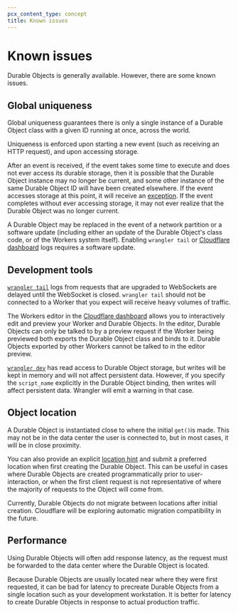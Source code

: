 ```yaml
---
pcx_content_type: concept
title: Known issues
---
```


# Known issues

Durable Objects is generally available. However, there are some known issues.

## Global uniqueness

Global uniqueness guarantees there is only a single instance of a Durable Object class with a given ID running at once, across the world.

Uniqueness is enforced upon starting a new event (such as receiving an HTTP request), and upon accessing storage. 

After an event is received, if the event takes some time to execute and does not ever access its durable storage, then it is possible that the Durable Object instance may no longer be current, and some other instance of the same Durable Object ID will have been created elsewhere. If the event accesses storage at this point, it will receive an [exception](/durable-objects/platform/troubleshooting/). If the event completes without ever accessing storage, it may not ever realize that the Durable Object was no longer current.

A Durable Object may be replaced in the event of a network partition or a software update (including either an update of the Durable Object's class code, or of the Workers system itself). Enabling `wrangler tail` or [Cloudflare dashboard](https://dash.cloudflare.com/) logs requires a software update.

## Development tools

[`wrangler tail`](/workers/wrangler/commands/#tail) logs from requests that are upgraded to WebSockets are delayed until the WebSocket is closed. `wrangler tail` should not be connected to a Worker that you expect will receive heavy volumes of traffic.

The Workers editor in the [Cloudflare dashboard](https://dash.cloudflare.com/) allows you to interactively edit and preview your Worker and Durable Objects. In the editor, Durable Objects can only be talked to by a preview request if the Worker being previewed both exports the Durable Object class and binds to it. Durable Objects exported by other Workers cannot be talked to in the editor preview.

[`wrangler dev`](/workers/wrangler/commands/#dev) has read access to Durable Object storage, but writes will be kept in memory and will not affect persistent data. However, if you specify the `script_name` explicitly in the Durable Object binding, then writes will affect persistent data. Wrangler will emit a warning in that case. 

## Object location

A Durable Object is instantiated close to where the initial `get()`is made. This may not be in the data center the user is connected to, but in most cases, it will be in close proximity.

You can also provide an explicit [location hint](/durable-objects/platform/data-location/#provide-a-location-hint) and submit a preferred location when first creating the Durable Object. This can be useful in cases where Durable Objects are created programmatically prior to user-interaction, or when the first client request is not representative of where the majority of requests to the Object will come from.

Currently, Durable Objects do not migrate between locations after initial creation. Cloudflare will be exploring automatic migration compatibility in the future.

## Performance

Using Durable Objects will often add response latency, as the request must be forwarded to the data center where the Durable Object is located. 

Because Durable Objects are usually located near where they were first requested, it can be bad for latency to precreate Durable Objects from a single location such as your development workstation. It is better for latency to create Durable Objects in response to actual production traffic.
